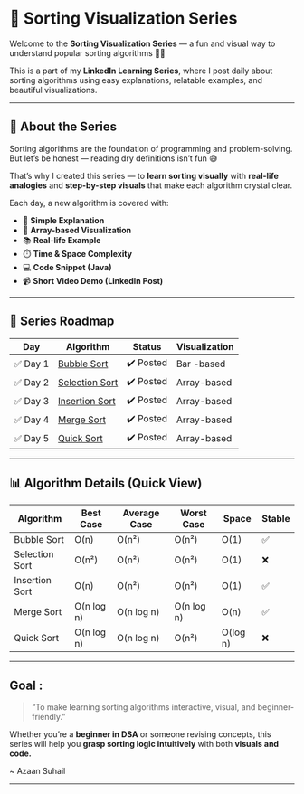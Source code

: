 # 🔢 Sorting Visualization Series

Welcome to the **Sorting Visualization Series** — a fun and visual way to understand popular sorting algorithms 👨‍💻

This is a part of my **LinkedIn Learning Series**, where I post daily about sorting algorithms using easy explanations, relatable examples, and beautiful visualizations.

---

## 🚀 About the Series

Sorting algorithms are the foundation of programming and problem-solving.
But let’s be honest — reading dry definitions isn’t fun 😅

That’s why I created this series — to **learn sorting visually** with **real-life analogies** and **step-by-step visuals** that make each algorithm crystal clear.

Each day, a new algorithm is covered with:

- 🧠 **Simple Explanation**
- 🎨 **Array-based Visualization**
- 📚 **Real-life Example**
- ⏱️ **Time & Space Complexity**
- 💻 **Code Snippet (Java)**
- 📹 **Short Video Demo (LinkedIn Post)**

---

## 📅 Series Roadmap

| Day      | Algorithm                                                                                                                                                                                                                               | Status      | Visualization |
| -------- | --------------------------------------------------------------------------------------------------------------------------------------------------------------------------------------------------------------------------------------- | ----------- | ------------- |
| ✅ Day 1 | [Bubble Sort](https://www.linkedin.com/feed/update/urn:li:activity:7388220576131158017/)                                                                                                                                                   | ✔️ Posted | Bar -based    |
| ✅ Day 2 | [Selection Sort](https://www.linkedin.com/feed/update/urn:li:activity:7388574947650170880/)                                                                                                                                                | ✔️ Posted | Array-based   |
| ✅ Day 3 | [Insertion Sort](https://www.linkedin.com/feed/update/urn:li:ugcPost:7388589438207045632/https://www.linkedin.com/feed/update/urn:li:ugcPost:7388589438207045632/https://www.linkedin.com/feed/update/urn:li:ugcPost:7388589438207045632/) | ✔️ Posted | Array-based   |
| ✅ Day 4 | [Merge Sort](https://www.linkedin.com/feed/update/urn:li:activity:7389300007293812737/)                                                                                                                                                    | ✔️ Posted | Array-based   |
| ✅ Day 5 | [Quick Sort](https://www.linkedin.com/feed/update/urn:li:activity:7389646000371658753/)                                                                                                                                                    | ✔️ Posted | Array-based   |

---

## 📊 Algorithm Details (Quick View)

| Algorithm      | Best Case  | Average Case | Worst Case | Space    | Stable |
| -------------- | ---------- | ------------ | ---------- | -------- | ------ |
| Bubble Sort    | O(n)       | O(n²)       | O(n²)     | O(1)     | ✅     |
| Selection Sort | O(n²)     | O(n²)       | O(n²)     | O(1)     | ❌     |
| Insertion Sort | O(n)       | O(n²)       | O(n²)     | O(1)     | ✅     |
| Merge Sort     | O(n log n) | O(n log n)   | O(n log n) | O(n)     | ✅     |
| Quick Sort     | O(n log n) | O(n log n)   | O(n²)     | O(log n) | ❌     |

---

## Goal :

> “To make learning sorting algorithms interactive, visual, and beginner-friendly.”

Whether you’re a **beginner in DSA** or someone revising concepts,
this series will help you **grasp sorting logic intuitively** with both **visuals and code.**

~ Azaan Suhail

---
